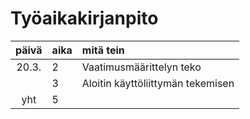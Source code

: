 # Työaikakirjanpito

| päivä | aika | mitä tein  |
| :----:|:-----| :-----|
| 20.3. | 2    |   Vaatimusmäärittelyn teko    |
|       | 3    |    Aloitin käyttöliittymän tekemisen   |
| yht   | 5   | | 

